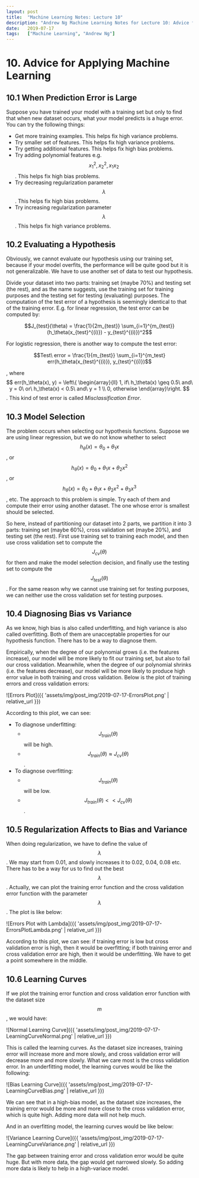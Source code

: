 ```yaml
---
layout:	post
title:	"Machine Learning Notes: Lecture 10"
description: "Andrew Ng Machine Learning Notes for Lecture 10: Advice for Applying Machine Learning"
date:	2019-07-17
tags:	["Machine Learning", "Andrew Ng"]
---
```


# 10. Advice for Applying Machine Learning

## 10.1 When Prediction Error is Large
Suppose you have trained your model with a training set but only to find that when new dataset occurs, what your model predicts is a huge error. You can try the following things:

* Get more training examples. This helps fix high variance problems.
* Try smaller set of features. This helps fix high variance problems.
* Try getting additional features. This helps fix high bias problems.
* Try adding polynomial features e.g. $$x_1^2, x_2^2, x_1x_2$$. This helps fix high bias problems.
* Try decreasing regularization parameter $$\lambda$$. This helps fix high bias problems.
* Try increasing regularization parameter $$\lambda$$. This helps fix high variance problems.

## 10.2 Evaluating a Hypothesis
Obviously, we cannot evaluate our hypothesis using our training set, because if your model overfits, the performance will be quite good but it is not generalizable. We have to use another set of data to test our hypothesis.

Divide your dataset into two parts: training set (maybe 70%) and testing set (the rest), and as the name suggests, use the training set for training purposes and the testing set for testing (evaluating) purposes. The computation of the test error of a hypothesis is seemingly identical to that of the training error. E.g. for linear regression, the test error can be computed by:

$$J_{test}(\theta) = \frac{1}{2m_{test}} \sum_{i=1}^{m_{test}} (h_\theta(x_{test}^{(i)}) - y_{test}^{(i)})^2$$

For logistic regression, there is another way to compute the test error:

$$Test\ error = \frac{1}{m_{test}} \sum_{i=1}^{m_test} err(h_\theta(x_{test}^{(i)}), y_{test}^{(i)})$$

, where $$
err(h_\theta(x), y) = \left\{
\begin{array}{ll}
1, if\ h_\theta(x) \geq 0.5\ and\ y = 0\ or\ h_\theta(x) < 0.5\ and\ y = 1 \\
0, otherwise
\end{array}\right.
$$. This kind of test error is called *Misclassification Error*.

## 10.3 Model Selection
The problem occurs when selecting our hypothesis functions. Suppose we are using linear regression, but we do not know whether to select $$h_\theta(x) = \theta_0 + \theta_1 x$$, or $$h_\theta(x) = \theta_0 + \theta_1 x + \theta_2 x^2$$, or $$h_\theta(x) = \theta_0 + \theta_1 x + \theta_2 x^2 + \theta_3 x^3$$, etc. The approach to this problem is simple. Try each of them and compute their error using another dataset. The one whose error is smallest should be selected.

So here, instead of partitioning our dataset into 2 parts, we partition it into 3 parts: training set (maybe 60%), cross validation set (maybe 20%), and testing set (the rest). First use training set to training each model, and then use cross validation set to compute the $$J_{cv}(\theta)$$ for them and make the model selection decision, and finally use the testing set to compute the $$J_{test}(\theta)$$. For the same reason why we cannot use training set for testing purposes, we can neither use the cross validation set for testing purposes.

## 10.4 Diagnosing Bias vs Variance
As we know, high bias is also called underfitting, and high variance is also called overfitting. Both of them are unacceptable properties for our hypothesis function. There has to be a way to diagnose them.

Empirically, when the degree of our polynomial grows (i.e. the features increase), our model will be more likely to fit our training set, but also to fail our cross validation. Meanwhile, when the degree of our polynomial shrinks (i.e. the features decrease), our model will be more likely to produce high error value in both training and cross validation. Below is the plot of training errors and cross validation errors:

![Errors Plot]({{ 'assets/img/post_img/2019-07-17-ErrorsPlot.png' | relative_url }})

According to this plot, we can see:
* To diagnose underfitting:
    * $$J_{train}(\theta)$$ will be high.
    * $$J_{train}(\theta) \approx J_{cv}(\theta)$$.
* To diagnose overfitting:
    * $$J_{train}(\theta)$$ will be low.
    * $$J_{train}(\theta) << J_{cv}(\theta)$$.

## 10.5 Regularization Affects to Bias and Variance
When doing regularization, we have to define the value of $$\lambda$$. We may start from 0.01, and slowly increases it to 0.02, 0.04, 0.08 etc. There has to be a way for us to find out the best $$\lambda$$. Actually, we can plot the training error function and the cross validation error function with the parameter $$\lambda$$. The plot is like below:

![Errors Plot with Lambda]({{ 'assets/img/post_img/2019-07-17-ErrorsPlotLambda.png' | relative_url }})

According to this plot, we can see: if training error is low but cross validation error is high, then it would be overfitting; if both training error and cross validation error are high, then it would be underfitting. We have to get a point somewhere in the middle.

## 10.6 Learning Curves
If we plot the training error function and cross validation error function with the dataset size $$m$$, we would have:

![Normal Learning Curve]({{ 'assets/img/post_img/2019-07-17-LearningCurveNormal.png' | relative_url }})

This is called the learning curves. As the dataset size increases, training error will increase more and more slowly, and cross validation error will decrease more and more slowly. What we care most is the cross validation error. In an underfitting model, the learning curves would be like the following:

![Bias Learning Curve]({{ 'assets/img/post_img/2019-07-17-LearningCurveBias.png' | relative_url }})

We can see that in a high-bias model, as the dataset size increases, the training error would be more and more close to the cross validation error, which is quite high. Adding more data will not help much.

And in an overfitting model, the learning curves would be like below:

![Variance Learning Curve]({{ 'assets/img/post_img/2019-07-17-LearningCurveVariance.png' | relative_url }})

The gap between training error and cross validation error would be quite huge. But with more data, the gap would get narrowed slowly. So adding more data is likely to help in a high-variace model.

